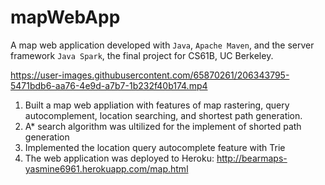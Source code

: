 # mapWebApp
A map web application developed with `Java`, `Apache Maven`, and the server framework `Java Spark`, the final project for CS61B, UC Berkeley.

https://user-images.githubusercontent.com/65870261/206343795-5471bdb6-aa76-4e9d-a7b7-1b232f40b174.mp4

1. Built a map web appliation with features of map rastering, query autocomplement, location searching, and shortest path generation.
2. A* search algorithm was ultilized for the implement of shorted path generation
3. Implemented the location query autocomplete feature with Trie
4. The web application was deployed to Heroku: http://bearmaps-yasmine6961.herokuapp.com/map.html
